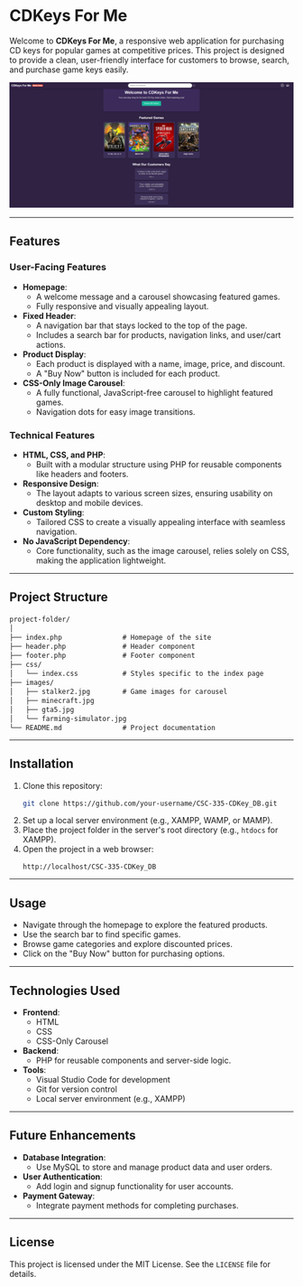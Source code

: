 
# CDKeys For Me

Welcome to **CDKeys For Me**, a responsive web application for purchasing CD keys for popular games at competitive prices. This project is designed to provide a clean, user-friendly interface for customers to browse, search, and purchase game keys easily.

![Screenshot of the app](images/homepage.png)

---

## Features

### User-Facing Features
- **Homepage**:
  - A welcome message and a carousel showcasing featured games.
  - Fully responsive and visually appealing layout.
- **Fixed Header**:
  - A navigation bar that stays locked to the top of the page.
  - Includes a search bar for products, navigation links, and user/cart actions.
- **Product Display**:
  - Each product is displayed with a name, image, price, and discount.
  - A "Buy Now" button is included for each product.
- **CSS-Only Image Carousel**:
  - A fully functional, JavaScript-free carousel to highlight featured games.
  - Navigation dots for easy image transitions.

### Technical Features
- **HTML, CSS, and PHP**:
  - Built with a modular structure using PHP for reusable components like headers and footers.
- **Responsive Design**:
  - The layout adapts to various screen sizes, ensuring usability on desktop and mobile devices.
- **Custom Styling**:
  - Tailored CSS to create a visually appealing interface with seamless navigation.
- **No JavaScript Dependency**:
  - Core functionality, such as the image carousel, relies solely on CSS, making the application lightweight.

---

## Project Structure

```
project-folder/
│
├── index.php               # Homepage of the site
├── header.php              # Header component
├── footer.php              # Footer component
├── css/
│   └── index.css           # Styles specific to the index page
├── images/
│   ├── stalker2.jpg        # Game images for carousel
│   ├── minecraft.jpg
│   ├── gta5.jpg
│   └── farming-simulator.jpg
└── README.md               # Project documentation
```

---

## Installation

1. Clone this repository:
   ```bash
   git clone https://github.com/your-username/CSC-335-CDKey_DB.git
   ```
2. Set up a local server environment (e.g., XAMPP, WAMP, or MAMP).
3. Place the project folder in the server's root directory (e.g., `htdocs` for XAMPP).
4. Open the project in a web browser:
   ```
   http://localhost/CSC-335-CDKey_DB
   ```
---

## Usage

- Navigate through the homepage to explore the featured products.
- Use the search bar to find specific games.
- Browse game categories and explore discounted prices.
- Click on the "Buy Now" button for purchasing options.

---

## Technologies Used

- **Frontend**:
  - HTML
  - CSS
  - CSS-Only Carousel
- **Backend**:
  - PHP for reusable components and server-side logic.
- **Tools**:
  - Visual Studio Code for development
  - Git for version control
  - Local server environment (e.g., XAMPP)

---

## Future Enhancements
- **Database Integration**:
  - Use MySQL to store and manage product data and user orders.
- **User Authentication**:
  - Add login and signup functionality for user accounts.
- **Payment Gateway**:
  - Integrate payment methods for completing purchases.

---

## License

This project is licensed under the MIT License. See the `LICENSE` file for details.

